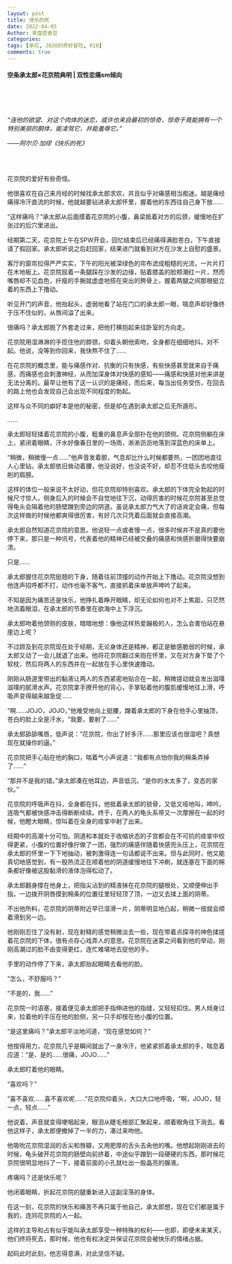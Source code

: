```yaml
---
layout: post
title: 快乐的死
date: 2022-04-05
Author: 来盘茴香豆
categories: 
tags: [承花, JOJO的奇妙冒险, R18]
comments: true
--- 
```


#### 空条承太郎×花京院典明 | 双性恋痛sm倾向


<br/><br/><br/>


*“连他的欲望、对这个肉体的迷恋，或许也来自最初的惊奇，惊奇于竟能拥有一个特别美丽的胴体，能凌驾它，并能羞辱它。”*

*——阿尔贝·加缪《快乐的死》*

<br/><br/>



花京院的爱好有些奇怪。

他很喜欢在自己来月经的时候找承太郎求欢，并且似乎对痛感相当痴迷。越是痛经痛得冷汗直流的时候，他就越要钻进承太郎怀里，握着他的东西往自己身下放……

“这样痛吗？”承太郎从后面摸着花京院的小腹，鼻梁抵着对方的后颈，缓慢地在扩张过的后穴里进出。

经期第二天，花京院上午在SPW开会，回忆结束后已经痛得满脸苍白，下午直接请了假回家。承太郎听说之后赶回家，结果进门就看到对方在沙发上自慰的盛景。

客厅的窗帘拉得严严实实，下午的阳光被深绿色的帘布滤成粗糙的光流，一片片打在木地板上。花京院屈着一条腿踩在沙发的边缘，贴着膝盖的脸颊潮红一片，然而嘴唇却不见血色，纤瘦的手腕就虚虚地搭在突出的胯骨上，握着两腿之间那根挺立着的东西上下撸动。

听见开门的声音，他抬起头，虚弱地看了站在门口的承太郎一眼，喘息声却好像终于压不住似的，从唇间溢了出来。

很痛吗？承太郎脱了外套走过来，把他打横抱起来往卧室的方向走。

花京院用湿淋淋的手揽住他的脖颈，仰着头朝他索吻，全身都在细细地抖。对不起。他说，没等到你回来，我快熬不住了……

在花京院的概念里，能与痛感作对、抗衡的只有快感，有些快感甚至就来自于痛感，而痛感也会刺激神经，从而加深身体对快感的感知——痛感和快感对他来讲是无法分离的。最早让他有了这一认识的是痛经，而后来，每当出任务受伤，在回去的路上他也会发现自己会出现不同程度的勃起。

这样与众不同的癖好本是他的秘密，但是却在遇到承太郎之后无所遁形。

……

承太郎轻轻揉着花京院的小腹，粗重的鼻息声全部扑在他的颈侧。花京院侧躺在床上，紧闭着眼睛，汗水好像春日里的一场雨，淅淅沥沥地落到深蓝色的床单上。

“稍微，稍微慢一点……”他声音发着颤，气息却比什么时候都要热，一团团地直往人心里钻。承太郎依旧耸动着腰，他没说好，也没说不好，却忍不住低头去咬他瘦削的肩膀。

这样的体位一般来说不太好动，但花京院却特别喜欢。承太郎的下体完全勃起的时候尺寸惊人，侧身后入的时候会不自觉地往下沉，动得厉害的时候花京院甚至总觉得龟头会隔着他的肠壁蹭到旁边的阴道。虽说承太郎力气大了的话肯定会痛，但每次这样做的时候他都爽得很厉害，有好几次只凭着后面就会直接高潮。

承太郎自然知道花京院的意思。他说轻一点或者慢一点，很多时候并不是真的要他停下来，那只是一种讯号，代表着他的精神已经被交叠的痛感和快感折磨得快要崩溃。

只是……

承太郎握住花京院挺翘的下身，随着往前顶撞的动作开始上下撸动。花京院没想到他连声招呼都不打，动作也毫不客气，直接抓着床单放声呻吟了起来。

不知是因为痛苦还是快乐，他挣扎着睁开眼睛，却无论如何也对不上焦距，只茫然地流着眼泪，在承太郎的节奏里在欲海中上下浮沉。

承太郎吻着他颈侧的皮肤，暗暗地想：像他这样热爱蹦极的人，怎么会害怕站在悬崖边上呢？

不过顾及到花京院现在处于经期，无论身体还是精神，都正是敏感脆弱的时候，承太郎又动了一会儿就退了出来。他将花京院翻过来抱在怀里，又在对方身下垫了个软枕，然后将两人的东西并在一起放在手心里快速撸动。

刚刚从肠道里带出的黏液让两人的东西紧密地贴合在一起，稍微搓动就会发出滋噗滋噗的腻滑水声。花京院拿手撩开他的背心，手掌贴着他的腹肌缓慢地往上滑，呼吸声变得越来越急促……

“啊……JOJO，JOJO，”他难受地向上挺腰，蹭着承太郎的下身在他手心里抽顶，苍白的脸上全是汗水，“我要，要射了……”

承太郎舔舔嘴唇，低声说：“花京院，你出了好多汗……那里应该也很湿吧？真想现在就操你的逼。”

花京院把手心贴在他的胸口，喘着气小声说道：“我都有点怕你我的棉条弄掉了……”

“那并不是我的错。”承太郎凑在他耳边，声音低沉，“是你的水太多了，变态的家伙。”

花京院的呼吸声在抖，全身都在抖，他抵着承太郎的锁骨，又低又哑地叫，呻吟，连吸气都被快感冲击得断断续续。终于，在两人的龟头系带又一次摩擦在一起的时候，他瞪大眼睛，惊叫着在全身的痉挛中射了出来。

经期中的高潮十分可怕。阴道和本就处于收缩状态的子宫都会在不可抗的痉挛中绞得更紧，小腹的位置好像拧做了一团，强烈的痛感伴随着快感兜头压上，花京院在承太郎的怀里一下下地抽动，被刺激得连一句话都说不出来。但与此同时，他又能真切地感觉到，有一股热流正在顺着他的阴道缓慢地往下冲刷，就连塞在下面的棉条都好像被这股黏滑的液体泡得松动了。

承太郎翻身撑在他身上，把指尖沾到的精液抹在花京院的腿根处，又顺便伸出手指，一边拨开阴唇摸到棉条的位置往里轻轻顶了顶，一边又去揉上面的阴蒂。

不出他所料，花京院的阴蒂附近早已湿滑一片，阴蒂明显地凸起，稍微一按就会顺着滑到另一边。

他刚刚忍住了没有射，现在射精的感觉稍微淡去一些，现在带着点探寻的神色揉搓着花京院的下体，很有点存心戏弄人的意思。花京院在迷蒙之间看到他的举动，刚刚高潮过的脸不由变得更红，连忙难堪地去捉他的手。

手里的动作停了下来，承太郎抬起眼睛去看他的脸。

“怎么，不舒服吗？”

“不是的，我……”

花京院一时语塞，接着便见承太郎把手指伸进他的指缝，又轻轻扣住。男人倾身过来，拉着他的手压在他的脸侧，另一只手却按在他小腹的位置。

“是这里痛吗？”承太郎平淡地问道，“现在感觉如何？”

他按得用力，花京院几乎是瞬间就出了一身冷汗，他紧紧抓着承太郎的手，喘息着应道：“是、是的……很痛，JOJO……”

承太郎盯着他的眼睛。

“喜欢吗？”

“喜不喜欢……喜不喜欢呢……”花京院仰着头，大口大口地呼吸，“啊，JOJO，轻一点，轻点……”

他说着，声音就变得哽咽起来，眼泪从睫毛根部汇聚起来，顺着眼角往下淌去。看他这样子，承太郎便撤掉了一半的力，凑过来吻他。

他吸吮花京院湿润的舌尖和唇瓣，又用肥厚的舌头去肏他的嘴。他想起刚刚进去的时候，龟头破开花京院的肠壁向前挤着，中途似乎蹭到一段硬硬的东西。那时候花京院很明显地抖了一下，接着前面的小孔就吐出一股晶亮的腺液。

疼痛吗？还是快乐呢？

他闭着眼睛，折起花京院的腿重新进入这副淫荡的身体。

在这一刻，花京院的快乐和痛苦不再只属于他自己，承太郎想，现在它们都是属于我的，连同花京院的人一起。

这样的主导和占有似乎能叫承太郎享受一种特殊的权利——也即，即便未来某天，他们终将死去，那时候，他也有权决定并保证花京院会被快乐的情绪占据。

起码此时此刻，他志得意满，对此坚信不疑。

<br/><br/><br/>
